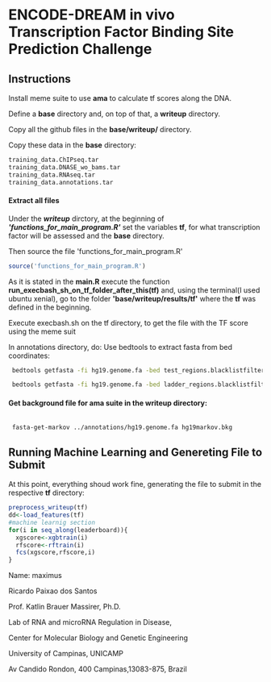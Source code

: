 ENCODE-DREAM in vivo Transcription Factor Binding Site Prediction Challenge
================

Instructions
------------

Install meme suite to use **ama** to calculate tf scores along the DNA.

Define a **base** directory and, on top of that, a **writeup** directory.

Copy all the github files in the **base/writeup/** directory.

Copy these data in the **base** directory:

``` bash
training_data.ChIPseq.tar
training_data.DNASE_wo_bams.tar
training_data.RNAseq.tar
training_data.annotations.tar
```

#### Extract all files

Under the ***writeup*** dirctory, at the beginning of ***'functions\_for\_main\_program.R'*** set the variables **tf**, for what transcription factor will be assessed and the **base** directory.

Then source the file 'functions\_for\_main\_program.R'

``` r
source('functions_for_main_program.R')
```

As it is stated in the **main.R** execute the function **run\_execbash\_sh\_on\_tf\_folder\_after\_this(tf)** and, using the terminal(I used ubuntu xenial), go to the folder **'base/writeup/results/tf'** where the **tf** was defined in the beginning.

Execute execbash.sh on the tf directory, to get the file with the TF score using the meme suit

In annotations directory, do: Use bedtools to extract fasta from bed coordinates:

``` bash
 bedtools getfasta -fi hg19.genome.fa -bed test_regions.blacklistfiltered.bed -fo test_regions.blacklistfiltered.fa
```

``` bash
 bedtools getfasta -fi hg19.genome.fa -bed ladder_regions.blacklistfiltered.bed -fo ladder_regions.blacklistfiltered.fa
```

#### Get background file for ama suite in the writeup directory:

``` bash

 fasta-get-markov ../annotations/hg19.genome.fa hg19markov.bkg
```

Running Machine Learning and Genereting File to Submit
------------------------------------------------------

At this point, everything shoud work fine, generating the file to submit in the respective **tf** directory:

``` r
preprocess_writeup(tf)
dd<-load_features(tf)
#machine learnig section
for(i in seq_along(leaderboard)){
  xgscore<-xgbtrain(i)
  rfscore<-rftrain(i)
  fcs(xgscore,rfscore,i)
}
```

Name: maximus

Ricardo Paixao dos Santos

Prof. Katlin Brauer Massirer, Ph.D.

Lab of RNA and microRNA Regulation in Disease,

Center for Molecular Biology and Genetic Engineering

University of Campinas, UNICAMP

Av Candido Rondon, 400 Campinas,13083-875, Brazil
